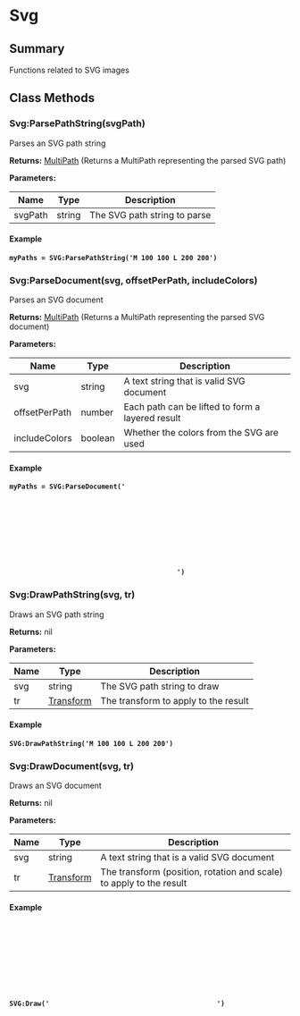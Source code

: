 
# Svg

## Summary
Functions related to SVG images



## Class Methods

        
### Svg:ParsePathString(svgPath)

Parses an SVG path string

**Returns:** <a href="multipath.md">MultiPath</a>  (Returns a MultiPath representing the parsed SVG path)


**Parameters:**

<table data-full-width="false">
<thead><tr><th>Name</th><th>Type</th><th>Description</th></tr></thead>
<tbody><tr><td>svgPath</td><td>string</td><td>The SVG path string to parse</td></tr></tbody></table>




#### Example

<pre class="language-lua"><code class="lang-lua"><strong>myPaths = SVG:ParsePathString('M 100 100 L 200 200')</strong></code></pre>




### Svg:ParseDocument(svg, offsetPerPath, includeColors)

Parses an SVG document

**Returns:** <a href="multipath.md">MultiPath</a>  (Returns a MultiPath representing the parsed SVG document)


**Parameters:**

<table data-full-width="false">
<thead><tr><th>Name</th><th>Type</th><th>Description</th></tr></thead>
<tbody><tr><td>svg</td><td>string</td><td>A text string that is valid SVG document</td></tr>
<tr><td>offsetPerPath</td><td>number</td><td>Each path can be lifted to form a layered result</td></tr>
<tr><td>includeColors</td><td>boolean</td><td>Whether the colors from the SVG are used</td></tr></tbody></table>




#### Example

<pre class="language-lua"><code class="lang-lua"><strong>myPaths = SVG:ParseDocument('<svg>...</svg>')</strong></code></pre>




### Svg:DrawPathString(svg, tr)

Draws an SVG path string

**Returns:** nil 


**Parameters:**

<table data-full-width="false">
<thead><tr><th>Name</th><th>Type</th><th>Description</th></tr></thead>
<tbody><tr><td>svg</td><td>string</td><td>The SVG path string to draw</td></tr>
<tr><td>tr</td><td><a href="transform.md">Transform</a></td><td>The transform to apply to the result</td></tr></tbody></table>




#### Example

<pre class="language-lua"><code class="lang-lua"><strong>SVG:DrawPathString('M 100 100 L 200 200')</strong></code></pre>




### Svg:DrawDocument(svg, tr)

Draws an SVG document

**Returns:** nil 


**Parameters:**

<table data-full-width="false">
<thead><tr><th>Name</th><th>Type</th><th>Description</th></tr></thead>
<tbody><tr><td>svg</td><td>string</td><td>A text string that is a valid SVG document</td></tr>
<tr><td>tr</td><td><a href="transform.md">Transform</a></td><td>The transform (position, rotation and scale) to apply to the result</td></tr></tbody></table>




#### Example

<pre class="language-lua"><code class="lang-lua"><strong>SVG:Draw('<svg>...</svg>')</strong></code></pre>



    

